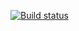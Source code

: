 [![Build status](https://ci.appveyor.com/api/projects/status/9n2xemmbco1pub57?svg=true)](https://ci.appveyor.com/project/nastyaisfine/api)

